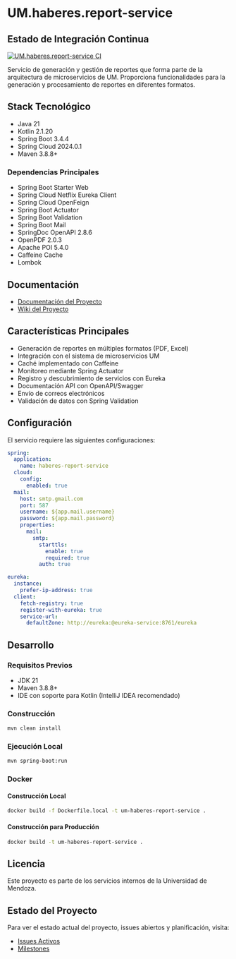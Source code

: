 # UM.haberes.report-service

## Estado de Integración Continua

[![UM.haberes.report-service CI](https://github.com/UM-services/UM.haberes.report-service/actions/workflows/maven.yml/badge.svg)](https://github.com/UM-services/UM.haberes.report-service/actions/workflows/maven.yml)

Servicio de generación y gestión de reportes que forma parte de la arquitectura de microservicios de UM. Proporciona funcionalidades para la generación y procesamiento de reportes en diferentes formatos.

## Stack Tecnológico

- Java 21
- Kotlin 2.1.20
- Spring Boot 3.4.4
- Spring Cloud 2024.0.1
- Maven 3.8.8+

### Dependencias Principales
- Spring Boot Starter Web
- Spring Cloud Netflix Eureka Client
- Spring Cloud OpenFeign
- Spring Boot Actuator
- Spring Boot Validation
- Spring Boot Mail
- SpringDoc OpenAPI 2.8.6
- OpenPDF 2.0.3
- Apache POI 5.4.0
- Caffeine Cache
- Lombok

## Documentación

- [Documentación del Proyecto](https://um-services.github.io/UM.haberes.report-service)
- [Wiki del Proyecto](https://github.com/UM-services/UM.haberes.report-service/wiki)

## Características Principales

- Generación de reportes en múltiples formatos (PDF, Excel)
- Integración con el sistema de microservicios UM
- Caché implementado con Caffeine
- Monitoreo mediante Spring Actuator
- Registro y descubrimiento de servicios con Eureka
- Documentación API con OpenAPI/Swagger
- Envío de correos electrónicos
- Validación de datos con Spring Validation

## Configuración

El servicio requiere las siguientes configuraciones:

```yaml
spring:
  application:
    name: haberes-report-service
  cloud:
    config:
      enabled: true
  mail:
    host: smtp.gmail.com
    port: 587
    username: ${app.mail.username}
    password: ${app.mail.password}
    properties:
      mail:
        smtp:
          starttls:
            enable: true
            required: true
          auth: true

eureka:
  instance:
    prefer-ip-address: true
  client:
    fetch-registry: true
    register-with-eureka: true
    service-url:
      defaultZone: http://eureka:@eureka-service:8761/eureka
```

## Desarrollo

### Requisitos Previos
- JDK 21
- Maven 3.8.8+
- IDE con soporte para Kotlin (IntelliJ IDEA recomendado)

### Construcción
```bash
mvn clean install
```

### Ejecución Local
```bash
mvn spring-boot:run
```

### Docker

#### Construcción Local
```bash
docker build -f Dockerfile.local -t um-haberes-report-service .
```

#### Construcción para Producción
```bash
docker build -t um-haberes-report-service .
```

## Licencia

Este proyecto es parte de los servicios internos de la Universidad de Mendoza.

## Estado del Proyecto

Para ver el estado actual del proyecto, issues abiertos y planificación, visita:
- [Issues Activos](https://github.com/UM-services/um.haberes.report-service/issues)
- [Milestones](https://github.com/UM-services/um.haberes.report-service/milestones)
